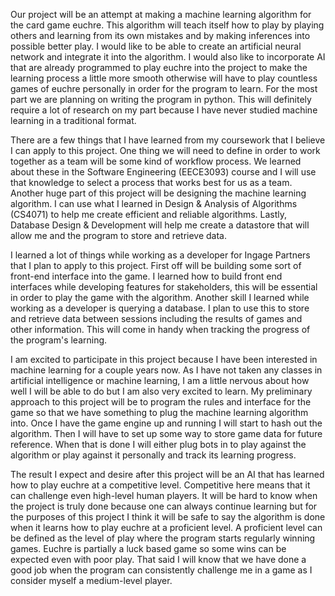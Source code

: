 Our project will be an attempt at making a machine learning algorithm for the card game euchre. This algorithm will teach itself how to play by playing others and learning from its own mistakes and by making inferences into possible better play. I would like to be able to create an artificial neural network and integrate it into the algorithm. I would also like to incorporate AI that are already programmed to play euchre into the project to make the learning process a little more smooth otherwise will have to play countless games of euchre personally in order for the program to learn. For the most part we are planning on writing the program in python. This will definitely require a lot of research on my part because I have never studied machine learning in a traditional format.

There are a few things that I have learned from my coursework that I believe I can apply to this project. One thing we will need to define in order to work together as a team will be some kind of workflow process. We learned about these in the Software Engineering (EECE3093) course and I will use that knowledge to select a process that works best for us as a team. Another huge part of this project will be designing the machine learning algorithm. I can use what I learned in Design & Analysis of Algorithms (CS4071) to help me create efficient and reliable algorithms. Lastly, Database Design & Development will help me create a datastore that will allow me and the program to store and retrieve data.


I learned a lot of things while working as a developer for Ingage Partners that I plan to apply to this project. First off will be building some sort of front-end interface into the game. I learned how to build front end interfaces while developing features for stakeholders, this will be essential in order to play the game with the algorithm. Another skill I learned while working as a developer is querying a database. I plan to use this to store and retrieve data between sessions including the results of games and other information. This will come in handy when tracking the progress of the program's learning.

I am excited to participate in this project because I have been interested in machine learning for a couple years now. As I have not taken any classes in artificial intelligence or machine learning, I am a little nervous about how well I will be able to do but I am also very excited to learn. My preliminary approach to this project will be to program the rules and interface for the game so that we have something to plug the machine learning algorithm into. Once I have the game engine up and running I will start to hash out the algorithm. Then I will have to set up some way to store game data for future reference. When that is done I will either plug bots in to play against the algorithm or play against it personally and track its learning progress.

The result I expect and desire after this project will be an AI that has learned how to play euchre at a competitive level. Competitive here means that it can challenge even high-level human players. It will be hard to know when the project is truly done because one can always continue learning but for the purposes of this project I think it will be safe to say the algorithm is done when it learns how to play euchre at a proficient level. A proficient level can be defined as the level of play where the program starts regularly winning games. Euchre is partially a luck based game so some wins can be expected even with poor play. That said I will know that we have done a good job when the program can consistently challenge me in a game as I consider myself a medium-level player.
